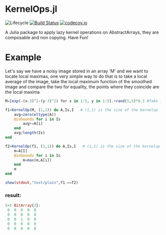 # KernelOps.jl

![Lifecycle](https://img.shields.io/badge/lifecycle-experimental-orange.svg)<!--
![Lifecycle](https://img.shields.io/badge/lifecycle-maturing-blue.svg)
![Lifecycle](https://img.shields.io/badge/lifecycle-stable-green.svg)
![Lifecycle](https://img.shields.io/badge/lifecycle-retired-orange.svg)
![Lifecycle](https://img.shields.io/badge/lifecycle-archived-red.svg)
![Lifecycle](https://img.shields.io/badge/lifecycle-dormant-blue.svg) -->
[![Build Status](https://travis-ci.com/francescoalemanno/KernelOps.jl.svg?branch=master)](https://travis-ci.com/francescoalemanno/KernelOps.jl)
[![codecov.io](http://codecov.io/github/francescoalemanno/KernelOps.jl/coverage.svg?branch=master)](http://codecov.io/github/francescoalemanno/KernelOps.jl?branch=master)
<!--
[![Documentation](https://img.shields.io/badge/docs-stable-blue.svg)](https://francescoalemanno.github.io/KernelOps.jl/stable)
[![Documentation](https://img.shields.io/badge/docs-master-blue.svg)](https://francescoalemanno.github.io/KernelOps.jl/dev)
-->

A Julia package to apply lazy kernel operations on AbstractArrays, they are composable and non copying.
Have Fun!

# Example
Let's say we have a noisy image stored in an array 'M' and we want to locate local maximas, one very simple way to do that is
to take a local average of the image, take the local maximum function of the smoothed image and compare the two for equality,
the points where they coincide are the local maxima
```julia
M=[exp(-(x-3)^2-(y-3)^2) for x in 1:5, y in 1:5].+rand(5,5)*0.3 #fake image with a maximum in the middle affected by random noise

f1=KernelOp(M, (1,1)) do A,Is,I   # (1,1) is the size of the kernelop
    avg=zero(eltype(A))
    @inbounds for i in Is
        avg+=A[i]
    end
    avg/length(Is)
end

f2=KernelOp(f1, (1,1)) do A,Is,I   # (1,1) is the size of the kernelop
    m=A[I]
    @inbounds for i in Is
        m=max(m,A[i])
    end
    m
end

show(stdout,"text/plain",f1.==f2)
```
### result:
```julia
5×5 BitArray{2}:
 0  0  0  0  0
 0  0  0  0  0
 0  0  1  0  0
 0  0  0  0  0
 0  0  0  0  0
```
